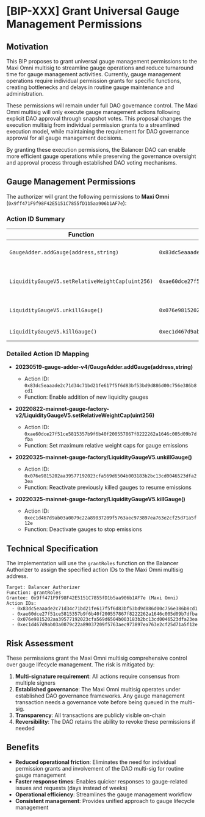 # [BIP-XXX] Grant Universal Gauge Management Permissions

## Motivation

This BIP proposes to grant universal gauge management permissions to the Maxi Omni multisig to streamline gauge operations and reduce turnaround time for gauge management activities. Currently, gauge management operations require individual permission grants for specific functions, creating bottlenecks and delays in routine gauge maintenance and administration.

These permissions will remain under full DAO governance control. The Maxi Omni multisig will only execute gauge management actions following explicit DAO approval through snapshot votes. This proposal changes the execution multisig from individual permission grants to a streamlined execution model, while maintaining the requirement for DAO governance approval for all gauge management decisions.

By granting these execution permissions, the Balancer DAO can enable more efficient gauge operations while preserving the governance oversight and approval process through established DAO voting mechanisms.

## Gauge Management Permissions

The authorizer will grant the following permissions to **Maxi Omni** (`0x9ff471F9f98F42E5151C7855fD1b5aa906b1AF7e`):

### Action ID Summary

| Function | Action ID | Description |
|----------|-----------|-------------|
| `GaugeAdder.addGauge(address,string)` | `0x83dc5eaaade2c71d34c71bd21fe617f5f6d83bf53bd9d886d00c756e386b8cd1` | Add new gauges to the system |
| `LiquidityGaugeV5.setRelativeWeightCap(uint256)` | `0xae60dce27f51ce5815357b9f6b40f200557867f8222262a1646c005d09b7dfba` | Set relative weight caps for gauges |
| `LiquidityGaugeV5.unkillGauge()` | `0x076e9815202aa39577192023cfa569d6504b003183b2bc13cd0046523dfa23ea` | Reactivate killed gauges |
| `LiquidityGaugeV5.killGauge()` | `0xec1d467d9ab03a0079c22a89037209f5763aec973897ea763e2cf25d71a5f12e` | Deactivate gauges |

### Detailed Action ID Mapping

- **20230519-gauge-adder-v4/GaugeAdder.addGauge(address,string)**
  - Action ID: `0x83dc5eaaade2c71d34c71bd21fe617f5f6d83bf53bd9d886d00c756e386b8cd1`
  - Function: Enable addition of new liquidity gauges

- **20220822-mainnet-gauge-factory-v2/LiquidityGaugeV5.setRelativeWeightCap(uint256)**
  - Action ID: `0xae60dce27f51ce5815357b9f6b40f200557867f8222262a1646c005d09b7dfba`
  - Function: Set maximum relative weight caps for gauge emissions

- **20220325-mainnet-gauge-factory/LiquidityGaugeV5.unkillGauge()**
  - Action ID: `0x076e9815202aa39577192023cfa569d6504b003183b2bc13cd0046523dfa23ea`
  - Function: Reactivate previously killed gauges to resume emissions

- **20220325-mainnet-gauge-factory/LiquidityGaugeV5.killGauge()**
  - Action ID: `0xec1d467d9ab03a0079c22a89037209f5763aec973897ea763e2cf25d71a5f12e`
  - Function: Deactivate gauges to stop emissions

## Technical Specification

The implementation will use the `grantRoles` function on the Balancer Authorizer to assign the specified action IDs to the Maxi Omni multisig address.

```
Target: Balancer Authorizer
Function: grantRoles
Grantee: 0x9ff471F9f98F42E5151C7855fD1b5aa906b1AF7e (Maxi Omni)
Action IDs: 
  - 0x83dc5eaaade2c71d34c71bd21fe617f5f6d83bf53bd9d886d00c756e386b8cd1
  - 0xae60dce27f51ce5815357b9f6b40f200557867f8222262a1646c005d09b7dfba
  - 0x076e9815202aa39577192023cfa569d6504b003183b2bc13cd0046523dfa23ea
  - 0xec1d467d9ab03a0079c22a89037209f5763aec973897ea763e2cf25d71a5f12e
```

## Risk Assessment

These permissions grant the Maxi Omni multisig comprehensive control over gauge lifecycle management. The risk is mitigated by:

1. **Multi-signature requirement**: All actions require consensus from multiple signers
2. **Established governance**: The Maxi Omni multisig operates under established DAO governance frameworks. Any gauge management transaction needs a governance vote before being queued in the multi-sig.
3. **Transparency**: All transactions are publicly visible on-chain
4. **Reversibility**: The DAO retains the ability to revoke these permissions if needed

## Benefits

- **Reduced operational friction**: Eliminates the need for individual permission grants and involvement of the DAO multi-sig for routine gauge management
- **Faster response times**: Enables quicker responses to gauge-related issues and requests (days instead of weeks)
- **Operational efficiency**: Streamlines the gauge management workflow
- **Consistent management**: Provides unified approach to gauge lifecycle management
